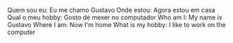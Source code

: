 Quem sou eu: Eu me chamo Gustavo
Onde estou: Agora estou em casa
Qual o meu hobby: Gosto de mexer no computador
Who am I: My name is Gustavo
Where I am: Now I'm home
What is my hobby: I like to work on the computer
